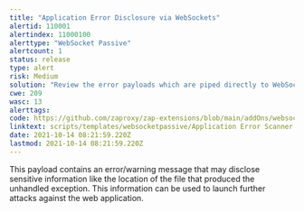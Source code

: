 ```yaml
---
title: "Application Error Disclosure via WebSockets"
alertid: 110001
alertindex: 11000100
alerttype: "WebSocket Passive"
alertcount: 1
status: release
type: alert
risk: Medium
solution: "Review the error payloads which are piped directly to WebSockets. Handle the related exceptions. Consider implementing a mechanism to provide a unique error reference/identifier to the client (browser) while logging the details on the server side and not exposing them to the user."
cwe: 209
wasc: 13
alerttags: 
code: https://github.com/zaproxy/zap-extensions/blob/main/addOns/websocket/src/main/zapHomeFiles/scripts/templates/websocketpassive/Application%20Error%20Scanner.js
linktext: scripts/templates/websocketpassive/Application Error Scanner.js
date: 2021-10-14 08:21:59.220Z
lastmod: 2021-10-14 08:21:59.220Z
---
```

This payload contains an error/warning message that may disclose sensitive information like the location of the file that produced the unhandled exception. This information can be used to launch further attacks against the web application.
